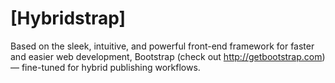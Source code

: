 # [Hybridstrap]
Based on the sleek, intuitive, and powerful front-end framework for faster and easier web development, Bootstrap (check out <http://getbootstrap.com>) — fine-tuned for hybrid publishing workflows.

